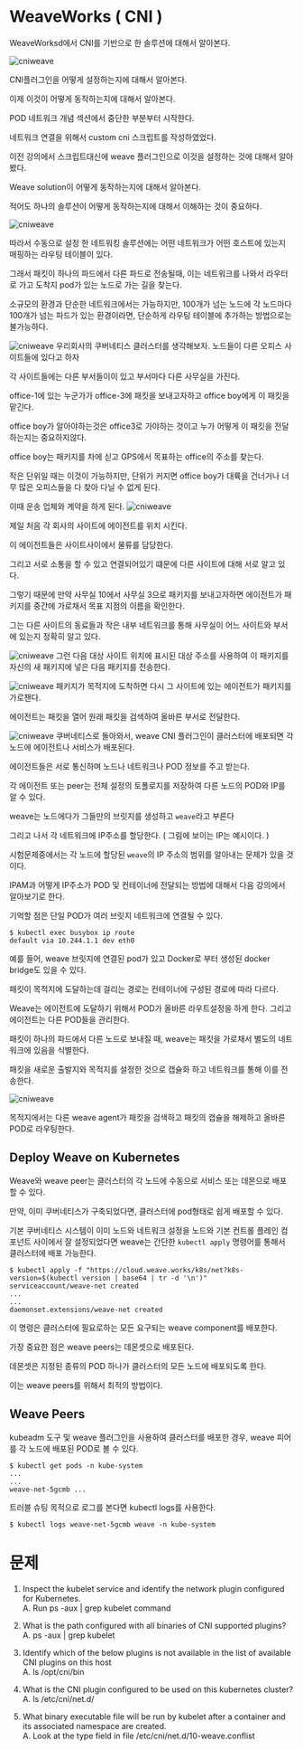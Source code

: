 # WeaveWorks ( CNI )
WeaveWorksd에서 CNI를 기반으로 한 솔루션에 대해서 알아본다.

![cniweave](../contents/cniweave01.PNG)

CNI플러그인을 어떻게 설정하는지에 대해서 알아본다.


이제 이것이 어떻게 동작하는지에 대해서 알아본다.

POD 네트워크 개념 섹션에서 중단한 부분부터 시작한다.

네트워크 연결을 위해서 custom cni 스크립트를 작성하였었다. 

이전 강의에서 스크립트대신에 weave 플러그인으로 이것을 설정하는 것에 대해서 알아봤다.

Weave solution이 어떻게 동작하는지에 대해서 알아본다.

적어도 하나의 솔루션이 어떻게 동작하는지에 대해서 이해하는 것이 중요하다.

![cniweave](../contents/cniweave02.PNG)

따라서 수동으로 설정 한 네트워킹 솔루션에는 어떤 네트워크가 어떤 호스트에 있는지 매핑하는 라우팅 테이블이 있다.

그래서 패킷이 하나의 파드에서 다른 파드로 전송될때, 이는 네트워크를 나와서 라우터로 가고 도착지 pod가 있는 노드로 가는 길을 찾는다.

소규모의 환경과 단순한 네트워크에서는 가능하지만, 100개가 넘는 노드에 각 노드마다 100개가 넘는 파드가 있는 환경이라면, 단순하게 라우팅 테이블에 추가하는 방법으로는 불가능하다.


![cniweave](../contents/cniweave03.PNG)
우리회사의 쿠버네티스 클러스터를 생각해보자. 노드들이 다른 오피스 사이트들에 있다고 하자

각 사이트들에는 다른 부서들이이 있고 부서마다 다른 사무실을 가진다.

office-1에 있는 누군가가  office-3에 패킷을 보내고자하고 office boy에게 이 패킷을 맡긴다.

office boy가 알아야하는것은 office3로 가야하는 것이고 누가 어떻게 이 패킷을 전달하는지는 중요하지않다.

office boy는 패키지를 차에 싣고 GPS에서 목표하는 office의 주소를 찾는다. 

작은 단위일 때는 이것이 가능하지만, 단위가 커지면 office boy가 대륙을 건너거나 너무 많은 오피스들을 다 찾아 다닐 수 없게 된다.

이때 운송 업체와 계약을 하게 된다.
![cniweave](../contents/cniweave04.PNG)

제일 처음 각 회사의 사이트에 에이전트를 위치 시킨다.

이 에이전트들은 사이트사이에서 물류를 담당한다.

그리고 서로 소통을 할 수 있고 연결되어있기 떄문에 다른 사이트에 대해 서로 알고 있다.

그렇기 때문에 만약 사무실 10에서 사무실 3으로 패키지를 보내고자하면 에이전트가 패키지를 중간에 가로채서 목표 지점의 이름을 확인한다.

그는 다른 사이트의 동료들과 작은 내부 네트워크를 통해 사무실이 어느 사이트와 부서에 있는지 정확히 알고 있다.

![cniweave](../contents/cniweave05.PNG)
그런 다음 대상 사이트 위치에 표시된 대상 주소를 사용하여 이 패키지를 자신의 새 패키지에 넣은 다음 패키지를 전송한다.

![cniweave](../contents/cniweave06.PNG)
패키지가 목적지에 도착하면 다시 그 사이트에 있는 에이전트가 패키지를 가로챈다.

에이전트는 패킷을 열어 원래 패킷을 검색하여 올바른 부서로 전달한다.


![cniweave](../contents/cniweave07.PNG)
쿠버네티스로 돌아와서, weave CNI 플러그인이 클러스터에 배포되면 각 노드에 에이전트나 서비스가 배포된다.

에이전트들은 서로 통신하며 노드나 네트워크나 POD 정보를 주고 받는다.

각 에이전트 또는 peer는 전체 설정의 토폴로지를 저장하여 다른 노드의 POD와 IP를 알 수 있다.

weave는 노드에다가 그들만의 브릿지를 생성하고 `weave`라고 부른다

그리고 나서 각 네트워크에 IP주소를 할당한다. ( 그림에 보이는 IP는 예시이다. )

시험문제중에서는 각 노드에 할당된 `weave`의 IP 주소의 범위를 알아내는 문제가 있을 것이다. 

IPAM과 어떻게 IP주소가 POD 및 컨테이너에 전달되는 방법에 대해서 다음 강의에서 알아보기로 한다.

기억할 점은 단일 POD가 여러 브릿지 네트워크에 연결될 수 있다.

```
$ kubectl exec busybox ip route
default via 10.244.1.1 dev eth0
```
예를 들어, weave 브릿지에 연결된 pod가 있고 Docker로 부터 생성된 docker bridge도 있을 수 있다.

패킷이 목적지에 도달하는데 걸리는 경로는 컨테이너에 구성된 경로에 따라 다르다.

Weave는 에이전트에 도달하기 위해서 POD가 올바른 라우트설정을 하게 한다. 그리고 에이전트는 다른 POD들을 관리한다.

패킷이 하나의 파드에서 다른 노드로 보내질 때, weave는 패킷을 가로채서 별도의 네트워크에 있음을 식별한다.

패킷을 새로운 출발지와 목적지를 설정한 것으로 캡슐화 하고 네트워크를 통해 이를 전송한다.

![cniweave](../contents/cniweave08.PNG)

목적지에서는 다른 weave agent가 패킷을 검색하고 패킷의 캡슐을 해제하고 올바른 POD로 라우팅한다.

## Deploy Weave on Kubernetes
Weave와 weave peer는 클러스터의 각 노드에 수동으로 서비스 또는 데몬으로 배포할 수 있다.

만약, 이미 쿠버네티스가 구축되었다면, 클러스터에 pod형태로 쉽게 배포할 수 있다.

기본 쿠버네티스 시스템이 이미 노드와 네트워크 설정을 노드와 기본 컨트롤 플레인 컴포넌트 사이에서 잘 설정되었다면 weave는 간단한 `kubectl apply` 명령어를 통해서 클러스터에 배포 가능한다.

```
$ kubectl apply -f "https://cloud.weave.works/k8s/net?k8s-version=$(kubectl version | base64 | tr -d '\n')"
serviceaccount/weave-net created
...
...
daemonset.extensions/weave-net created
```
이 명령은 클러스터에 필요로하는 모든 요구되는 weave component를 배포한다.

가장 중요한 점은 weave peers는 데몬셋으로 배포된다. 

데몬셋은 지정된 종류의 POD 하나가 클러스터의 모든 노드에 배포되도록 한다.

이는 weave peers를 위해서 최적의 방법이다.

## Weave Peers
kubeadm 도구 및 weave 플러그인을 사용하여 클러스터를 배포한 경우, weave 피어를 각 노드에 배포된 POD로 볼 수 있다.
```
$ kubectl get pods -n kube-system
...
...
weave-net-5gcmb ...
```

트러블 슈팅 목적으로 로그를 본다면 kubectl logs를 사용한다.

```
$ kubectl logs weave-net-5gcmb weave -n kube-system
```


# 문제
1. Inspect the kubelet service and identify the network plugin configured for Kubernetes.  
A. Run ps -aux | grep kubelet command

2. What is the path configured with all binaries of CNI supported plugins?  
A. ps -aux | grep kubelet

3. Identify which of the below plugins is not available in the list of available CNI plugins on this host  
A. ls /opt/cni/bin

4. What is the CNI plugin configured to be used on this kubernetes cluster?  
A. ls /etc/cni/net.d/

5. What binary executable file will be run by kubelet after a container and its associated namespace are created.  
A. Look at the type field in file /etc/cni/net.d/10-weave.conflist
